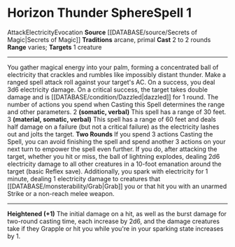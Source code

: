 ﻿---
actions: '[two-actions]'
heighten: '+1'
heighten_level: 1, 2, 3, 4, 5, 6, 7, 8, 9, 10
id: '927'
level: '1'
name: Horizon Thunder Sphere
range: varies
rarity: Common
school: Evocation
source: '[[DATABASE/source/Secrets of Magic|Secrets of Magic]]'
target: 1 creature
tradition:
- Arcane
- Primal
trait:
- '[[DATABASE/trait/Attack|Attack]]'
- '[[DATABASE/trait/Electricity|Electricity]]'
- '[[DATABASE/trait/Evocation|Evocation]]'
type: Spell

---
# Horizon Thunder Sphere<span class="item-type">Spell 1</span>

<span class="item-trait">Attack</span><span class="item-trait">Electricity</span><span class="item-trait">Evocation</span>
**Source** [[DATABASE/source/Secrets of Magic|Secrets of Magic]] 
**Traditions** arcane, primal
**Cast** <span class="action-icon">2</span> to 2 rounds
**Range** varies; **Targets** 1 creature

---
You gather magical energy into your palm, forming a concentrated ball of electricity that crackles and rumbles like impossibly distant thunder. Make a ranged spell attack roll against your target's AC. On a success, you deal 3d6 electricity damage. On a critical success, the target takes double damage and is [[DATABASE/condition/Dazzled|dazzled]] for 1 round. The number of actions you spend when Casting this Spell determines the range and other parameters.
 <span class="action-icon">2</span> **(somatic, verbal)** This spell has a range of 30 feet. 
 <span class="action-icon">3</span> **(material, somatic, verbal)** This spell has a range of 60 feet and deals half damage on a failure (but not a critical failure) as the electricity lashes out and jolts the target.
**Two Rounds** If you spend 3 actions Casting the Spell, you can avoid finishing the spell and spend another 3 actions on your next turn to empower the spell even further. If you do, after attacking the target, whether you hit or miss, the ball of lightning explodes, dealing 2d6 electricity damage to all other creatures in a 10-foot emanation around the target (basic Reflex save). Additionally, you spark with electricity for 1 minute, dealing 1 electricity damage to creatures that [[DATABASE/monsterability/Grab|Grab]] you or that hit you with an unarmed Strike or a non-reach melee weapon.

---
**Heightened (+1)** The initial damage on a hit, as well as the burst damage for two-round casting time, each increase by 2d6, and the damage creatures take if they Grapple or hit you while you're in your sparking state increases by 1.
